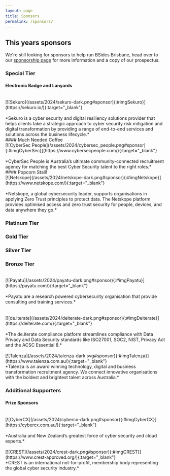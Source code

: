 ```yaml
---
layout: page
title: Sponsors
permalink: /sponsors/
---
```


## This years sponsors
We're still looking for sponsors to help run BSides Brisbane, head over to our [sponsorship page](/sponsorship/) for more information and a copy of our prospectus.

### Special Tier

#### Electronic Badge and Lanyards
<br />
[![Sekuro](/assets/2024/sekuro-dark.png#sponsor){:#imgSekuro}](https://sekuro.io/){:target="_blank"}
<br /><br />
*Sekuro is a cyber security and digital resiliency solutions provider that helps clients take a strategic approach to cyber security risk mitigation and digital transformation by providing a range of end-to-end services and solutions across the business lifecycle.*
<br />
#### Much Needed Coffee
<br />
[![CyberSec People](/assets/2024/cybersec_people.png#sponsor){:#imgCyberSec}](https://www.cybersecpeople.com/){:target="_blank"}
<br /><br />
*CyberSec People is Australia’s ultimate community-connected recruitment agency for matching the best Cyber Security talent to the right roles.*
<br />
#### Popcorn Stall!
<br />
[![Netskope](/assets/2024/netskope-dark.png#sponsor){:#imgNetskope}](https://www.netskope.com/){:target="_blank"}
<br /><br />
*Netskope, a global cybersecurity leader, supports organisations in applying Zero Trust principles to protect data. The Netskope platform provides optimised access and zero trust security for people, devices, and data anywhere they go.*
<br />

### Platinum Tier

### Gold Tier

### Silver Tier

### Bronze Tier
<br />
[![Payatu](/assets/2024/payatu-dark.png#sponsor){:#imgPayatu}](https://payatu.com/){:target="_blank"}
<br /><br />
*Payatu are a research powered cybersecurity organisation that provide consulting and training services.*
<br /><br /><br />
[![de.iterate](/assets/2024/deiterate-dark.png#sponsor){:#imgDeiterate}](https://deiterate.com/){:target="_blank"}
<br /><br />
*The de.iterate compliance platform streamlines compliance with Data Privacy and Data Security standards like ISO27001, SOC2, NIST, Privacy Act and the ACSC Essential 8.*
<br /><br />
[![Talenza](/assets/2024/talenza-dark.svg#sponsor){:#imgTalenza}](https://www.talenza.com.au/){:target="_blank"}
<br />
*Talenza is an award winning technology, digital and business transformation recruitment agency. We connect innovative organisations with the boldest and brightest talent across Australia.*


### Additional Supporters

#### Prize Sponsors
<br />
[![CyberCX](/assets/2024/cybercx-dark.png#sponsor){:#imgCyberCX}](https://cybercx.com.au/){:target="_blank"}
<br /><br />
*Australia and New Zealand’s greatest force of cyber security and cloud experts.*
<br /><br />
[![CREST](/assets/2024/crest-dark.png#sponsor){:#imgCREST}](https://www.crest-approved.org/){:target="_blank"}
<br />
*CREST is an international not-for-profit, membership body representing the global cyber security industry.*